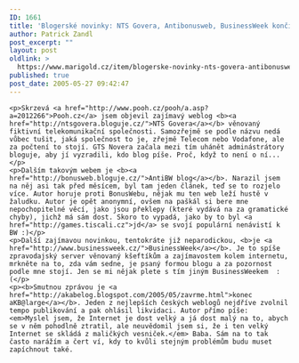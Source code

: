 ```yaml
---
ID: 1661
title: 'Blogerské novinky: NTS Govera, Antibonusweb, BusinessWeek končící Akabe'
author: Patrick Zandl
post_excerpt: ""
layout: post
oldlink: >
  https://www.marigold.cz/item/blogerske-novinky-nts-govera-antibonusweb-businessweek-koncici-akabe
published: true
post_date: 2005-05-27 09:42:47
---
```

	<p>Skrzevá <a href="http://www.pooh.cz/pooh/a.asp?a=2012266">Pooh.cz</a> jsem objevil zajímavý weblog <b><a href="http://ntsgovera.bloguje.cz/">NTS Govera</a></b> věnovaný fiktivní telekomunikační společnosti. Samozřejmě se podle názvu nedá vůbec tušit, jaká společnost to je, zřejmě Telecom nebo Vodafone, ale za počtení to stojí. GTS Novera začala mezi tím uhánět adminástrátory bloguje, aby jí vyzradili, kdo blog píše. Proč, když to není o ní...</p>
	<p>Dalším takovým webem je <b><a href="http://bonusweb.bloguje.cz/">AntiBW blog</a></b>. Narazil jsem na něj asi tak před měsícem, byl tam jeden článek, teď se to rozjelo více. Autor horuje proti BonusWebu, nějak mu ten web leží hustě v žaludku. Autor je opět anonymní, ovšem na paškál si bere mne nepochopitelné věcí, jako jsou překlepy (které vydává na za gramatické chyby), jichž má sám dost. Skoro to vypadá, jako by to byl <a href="http://games.tiscali.cz">jd</a> se svojí populární nenávistí k BW :)</p>
	<p>Další zajímavou novinkou, tentokráte již neparodickou, <b>je <a href="http://www.businessweek.cz/">BusinessWeek</a></b>. Je to spíše zpravodajský server věnovaný kšeftíkům a zajímavostem kolem internetu, mrkněte na to, zda vám sedne, je psaný formou blogu a za pozornost podle mne stojí. Jen se mi nějak plete s tím jiným BusinessWeekem  :(</p>
	<p><b>Smutnou zprávou je <a href="http://akabelog.blogspot.com/2005/05/zavrme.html">konec aKB@large</a></b>. Jeden z nejlepších českých weblogů nejdříve zvolnil tempo publikování a pak ohlásil likvidaci. Autor přímo píše: <em>Myslel jsem, že Internet je dost velký a já dost malý na to, abych se v něm pohodlně ztratil, ale neuvědomil jsem si, že i ten velký Internet se skládá z maličkých vesniček.</em> Baba. Sám na to tak často narážím a čert ví, kdy to kvůli stejným problémům budu muset zapíchnout také.
</p>